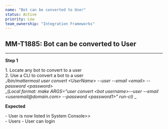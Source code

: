 ```yaml
---
name: "Bot can be converted to User"
status: Active
priority: Low
team_ownership: "Integration Frameworks"
---
```


## MM-T1885: Bot can be converted to User

---

**Step 1**

1\. Locate any bot to convert to a user\
2\. Use a CLI to convert a bot to a user\
_./bin/mattermost user convert \<UserName> --user --email \<email> --password \<password>_\
_(_Local format: _make ARGS="user convert \<bot username>--user --email \<useremail\@domain.com> --password \<password1>" run-cl_)_ _

**Expected**

\- User is now listed in System Console>>\
\- Users - User can login
